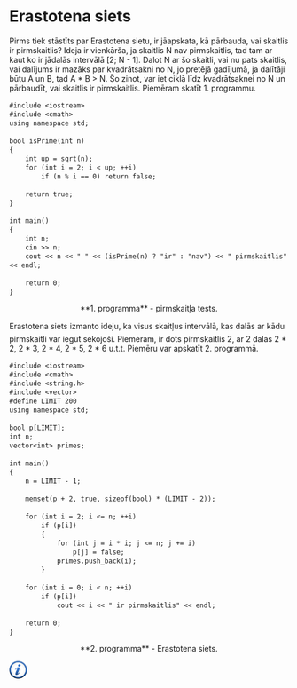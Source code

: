 # Erastotena siets

Pirms tiek stāstīts par Erastotena sietu, ir jāapskata, kā pārbauda, vai skaitlis ir pirmskaitlis? Ideja ir vienkārša, ja skaitlis N nav pirmskaitlis, tad tam ar kaut ko ir jādalās intervālā [2; N - 1]. Dalot N ar šo skaitli, vai nu pats skaitlis, vai dalījums ir mazāks par kvadrātsakni no N, jo pretējā gadījumā, ja dalītāji būtu A un B, tad A * B > N. Šo zinot, var iet ciklā līdz kvadrātsaknei no N un pārbaudīt, vai skaitlis ir pirmskaitlis. Piemēram skatīt 1. programmu.

```
#include <iostream>
#include <cmath>
using namespace std;

bool isPrime(int n)
{
    int up = sqrt(n);
    for (int i = 2; i < up; ++i)
        if (n % i == 0) return false;

    return true;
}

int main()
{
    int n;
    cin >> n;
    cout << n << " " << (isPrime(n) ? "ir" : "nav") << " pirmskaitlis" << endl;

    return 0;
}
```

<center>**1. programma** - pirmskaitļa tests.</center>

Erastotena siets izmanto ideju, ka visus skaitļus intervālā, kas dalās ar kādu pirmskaitli var iegūt sekojoši. Piemēram, ir dots pirmskaitlis 2, ar 2 dalās 2 * 2, 2 * 3, 2 * 4, 2 * 5, 2 * 6 u.t.t. Piemēru var apskatīt 2. programmā.

```
#include <iostream>
#include <cmath>
#include <string.h>
#include <vector>
#define LIMIT 200
using namespace std;

bool p[LIMIT];
int n;
vector<int> primes;

int main()
{
    n = LIMIT - 1;

    memset(p + 2, true, sizeof(bool) * (LIMIT - 2));

    for (int i = 2; i <= n; ++i)
        if (p[i])
        {
            for (int j = i * i; j <= n; j += i)
                p[j] = false;
            primes.push_back(i);
        }

    for (int i = 0; i < n; ++i)
        if (p[i])
            cout << i << " ir pirmskaitlis" << endl;

    return 0;
}
```

<center>**2. programma** - Erastotena siets.</center>

<a href="http://en.wikipedia.org/wiki/Sieve_of_Eratosthenes" target="_blank">![Vairāk informācija](/media/theory/information.png)</a>